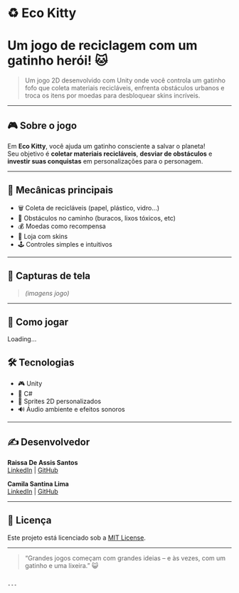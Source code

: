# ♻️ Eco Kitty 


# Um jogo de reciclagem com um gatinho herói! 🐱

> Um jogo 2D desenvolvido com Unity onde você controla um gatinho fofo que coleta materiais recicláveis, enfrenta obstáculos urbanos e troca os itens por moedas para desbloquear skins incríveis.

---

## 🎮 Sobre o jogo

Em **Eco Kitty**, você ajuda um gatinho consciente a salvar o planeta!  
Seu objetivo é **coletar materiais recicláveis**, **desviar de obstáculos** e **investir suas conquistas** em personalizações para o personagem.

---

## 🧩 Mecânicas principais

- 🗑️ Coleta de recicláveis (papel, plástico, vidro...)
- 🧱 Obstáculos no caminho (buracos, lixos tóxicos, etc)
- 💰 Moedas como recompensa
- 👒 Loja com skins
- 🕹️ Controles simples e intuitivos

---

## 📸 Capturas de tela

> *(imagens jogo)*

---

## 🚀 Como jogar

Loading...
<!-- 
1. Clone o projeto:

```bash
git clone https://github.com/raissaasantos/EcoKitty.git
```

2. Abra o projeto com o Unity Hub (versão recomendada: `Unity 2022.3 LTS`).
3. Clique em **"Play"** para começar a aventura!
 -->


## 🛠️ Tecnologias

- 🎮 Unity
- 📜 C#
- 🎨 Sprites 2D personalizados
- 🔊 Áudio ambiente e efeitos sonoros

---

## ✍️ Desenvolvedor

**Raissa De Assis Santos**  
[LinkedIn](https://www.linkedin.com/in/raissasantos7) | [GitHub](https://github.com/raissaasantos)

**Camila Santina Lima**  
[LinkedIn](https://www.linkedin.com/in/raissaasantos7) | [GitHub](https://github.com/Camila131)

---

## 📄 Licença

Este projeto está licenciado sob a [MIT License](LICENSE).

---

> “Grandes jogos começam com grandes ideias – e às vezes, com um gatinho e uma lixeira.” 😺
```

---

